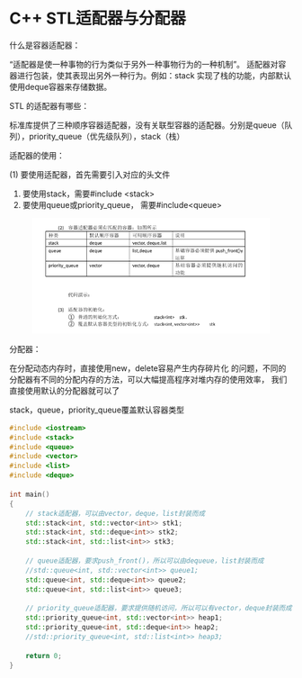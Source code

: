 # C++ STL适配器与分配器

什么是容器适配器：

“适配器是使一种事物的行为类似于另外一种事物行为的一种机制”。 适配器对容器进行包装，使其表现出另外一种行为。例如：stack 实现了栈的功能，内部默认使用deque容器来存储数据。



STL 的适配器有哪些：

标准库提供了三种顺序容器适配器，没有关联型容器的适配器。分别是queue（队列），priority\_queue（优先级队列），stack（栈）



适配器的使用：&#x20;

(1) 要使用适配器，首先需要引入对应的头文件&#x20;

1. 要使用stack，需要#include \<stack>
2. 要使用queue或priority\_queue， 需要#include\<queue>

<figure><img src="../../.gitbook/assets/image (27).png" alt=""><figcaption></figcaption></figure>

分配器：

在分配动态内存时，直接使用new，delete容易产生内存碎片化 的问题，不同的分配器有不同的分配内存的方法，可以大幅提高程序对堆内存的使用效率， 我们直接使用默认的分配器就可以了



stack，queue，priority\_queue覆盖默认容器类型

```cpp
#include <iostream>
#include <stack>
#include <queue>
#include <vector>
#include <list>
#include <deque>

int main()
{
    // stack适配器，可以由vector，deque，list封装而成
    std::stack<int, std::vector<int>> stk1;
    std::stack<int, std::deque<int>> stk2;
    std::stack<int, std::list<int>> stk3;

    // queue适配器，要求push_front()，所以可以由dequeue，list封装而成
    //std::queue<int, std::vector<int>> queue1;
    std::queue<int, std::deque<int>> queue2;
    std::queue<int, std::list<int>> queue3;

    // priority_queue适配器，要求提供随机访问，所以可以有vector，deque封装而成
    std::priority_queue<int, std::vector<int>> heap1;
    std::priority_queue<int, std::deque<int>> heap2;
    //std::priority_queue<int, std::list<int>> heap3;

    return 0;
}
```
